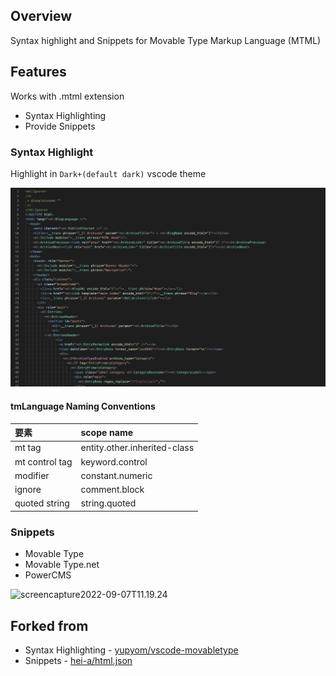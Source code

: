 ## Overview

Syntax highlight and Snippets for Movable Type Markup Language (MTML)

## Features

Works with .mtml extension

- Syntax Highlighting
- Provide Snippets

### Syntax Highlight

Highlight in `Dark+(default dark)` vscode theme

![screenshot2022-09-07T11.08.41](./images/screenshot2022-09-07T11.08.41.png "screenshot2022-09-07T11.08.41")

#### tmLanguage Naming Conventions

| 要素           | scope name                   |
| :------------- | :--------------------------- |
| mt tag         | entity.other.inherited-class |
| mt control tag | keyword.control              |
| modifier       | constant.numeric             |
| ignore         | comment.block                |
| quoted string  | string.quoted                |

### Snippets

- Movable Type
- Movable Type.net
- PowerCMS

![screencapture2022-09-07T11.19.24](./images/screencapture2022-09-07T11.19.24.gif "screencapture2022-09-07T11.19.24")

## Forked from

- Syntax Highlighting - [yupyom/vscode-movabletype](https://github.com/yupyom/vscode-movabletype/tree/0.1.0)
- Snippets - [hei-a/html.json](https://gist.github.com/hei-a/73c9ccdad642b64d6d1c03b629ee14c7)
